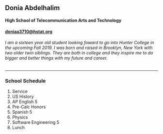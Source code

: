 ## Donia Abdelhalim

#### High School of Telecommunication Arts and Technology   

#### **doniaa3710@hstat.org**


###### I am a sixteen year old student looking foward to go into Hunter College in the upcoming Fall 2019. I was born and raised in Brooklyn, New York with two older twin siblings. They are both in college and they inspire me to do bigger and better things with my future and career. 


---


### **School Schedule**
1. Service
2. US History
3. AP English 5
4. Pre-Calc Honors
5. Spanish 5
6. Physics
7. Software Engineering 5
8. Lunch

